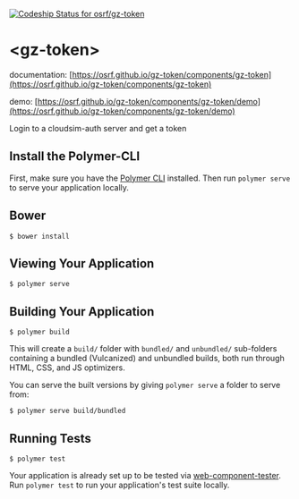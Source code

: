 [ ![Codeship Status for osrf/gz-token](https://codeship.com/projects/a4a3e170-1ae3-0134-a64a-265a91e3d879/status?branch=master)](https://codeship.com/projects/159492)

# \<gz-token\>

documentation: [https://osrf.github.io/gz-token/components/gz-token](https://osrf.github.io/gz-token/components/gz-token)

demo: [https://osrf.github.io/gz-token/components/gz-token/demo](https://osrf.github.io/gz-token/components/gz-token/demo)

Login to a cloudsim-auth server and get a token

## Install the Polymer-CLI

First, make sure you have the [Polymer CLI](https://www.npmjs.com/package/polymer-cli) installed. Then run `polymer serve` to serve your application locally.

## Bower

```
$ bower install
```

## Viewing Your Application

```
$ polymer serve
```

## Building Your Application

```
$ polymer build
```

This will create a `build/` folder with `bundled/` and `unbundled/` sub-folders
containing a bundled (Vulcanized) and unbundled builds, both run through HTML,
CSS, and JS optimizers.

You can serve the built versions by giving `polymer serve` a folder to serve
from:

```
$ polymer serve build/bundled
```

## Running Tests

```
$ polymer test
```

Your application is already set up to be tested via [web-component-tester](https://github.com/Polymer/web-component-tester). Run `polymer test` to run your application's test suite locally.
